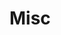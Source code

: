 # Misc
<script src="../../../assets/scripts/alts.js"></script>
<script type="text/javascript">display_alt("misc")</script>

